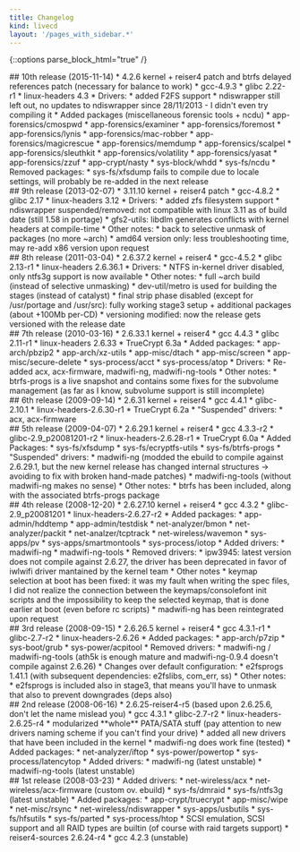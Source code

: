 ```yaml
---
title: Changelog
kind: livecd
layout: '/pages_with_sidebar.*'
---
```


{::options parse_block_html="true" /}

<article>
## 10th release (2015-11-14)
* 4.2.6 kernel + reiser4 patch and btrfs delayed references patch (necessary for balance to work)
* gcc-4.9.3
* glibc 2.22-r1
* linux-headers 4.3
* Drivers:
    * added F2FS support
    * ndiswrapper still left out, no updates to ndiswrapper since 28/11/2013 - I didn't even try compiling it
* Added packages (miscellaneous forensic tools + ncdu)
    * app-forensics/cmospwd
    * app-forensics/examiner
    * app-forensics/foremost
    * app-forensics/lynis
    * app-forensics/mac-robber
    * app-forensics/magicrescue
    * app-forensics/memdump
    * app-forensics/scalpel
    * app-forensics/sleuthkit
    * app-forensics/volatility
    * app-forensics/yasat
    * app-forensics/zzuf
    * app-crypt/nasty
    * sys-block/whdd
    * sys-fs/ncdu
* Removed packages:
    * sys-fs/xfsdump fails to compile due to locale settings, will probably be re-added in the next release
</article>

<article>
## 9th release (2013-02-07)
* 3.11.10 kernel + reiser4 patch
* gcc-4.8.2
* glibc 2.17
* linux-headers 3.12
* Drivers:
    * added zfs filesystem support
    * ndiswrapper suspended/removed: not compatible with linux 3.11 as of build date (still 1.58 in portage)
    * gfs2-utils: libdlm generates conflicts with kernel headers at compile-time
* Other notes:
    * back to selective unmask of packages (no more ~arch)
	* amd64 version only: less troubleshooting time, may re-add x86 version upon request
</article>

<article>
## 8th release (2011-03-04)
* 2.6.37.2 kernel + reiser4
* gcc-4.5.2
* glibc 2.13-r1
* linux-headers 2.6.36.1
* Drivers:
    * NTFS in-kernel driver disabled, only ntfs3g support is now available
* Other notes:
    * full ~arch build (instead of selective unmasking)
    * dev-util/metro is used for building the stages (instead of catalyst)
    * final strip phase disabled (except for /usr/portage and /usr/src): fully working stage3 setup + additional packages (about +100Mb per-CD)
    * versioning modified: now the release gets versioned with the release date
</article>

<article>
## 7th release (2010-03-16)
* 2.6.33.1 kernel + reiser4
* gcc 4.4.3
* glibc 2.11-r1
* linux-headers 2.6.33
* TrueCrypt 6.3a
* Added packages:
    * app-arch/pbzip2
    * app-arch/xz-utils
    * app-misc/dtach
    * app-misc/screen
    * app-misc/secure-delete
    * sys-process/acct
    * sys-process/atop
* Drivers:
    * Re-added acx, acx-firmware, madwifi-ng, madwifi-ng-tools
* Other notes:
    * btrfs-progs is a live snapshot and contains some fixes for the subvolume management (as far as I know, subvolume support is still incomplete)
</article>

<article>
## 6th release (2009-09-14)
* 2.6.31 kernel + reiser4
* gcc 4.4.1
* glibc-2.10.1
* linux-headers-2.6.30-r1
* TrueCrypt 6.2a
* "Suspended" drivers:
    * acx, acx-firmware
</article>

<article>
## 5th release (2009-04-07)
* 2.6.29.1 kernel + reiser4
* gcc 4.3.3-r2
* glibc-2.9_p20081201-r2
* linux-headers-2.6.28-r1
* TrueCrypt 6.0a
* Added Packages:
    * sys-fs/xfsdump
    * sys-fs/ecryptfs-utils
    * sys-fs/btrfs-progs
* "Suspended" drivers:
    * madwifi-ng (modded the ebuild to compile against 2.6.29.1, but the new kernel release has changed internal structures -> avoiding to fix with broken hand-made patches)
    * madwifi-ng-tools (without madwifi-ng makes no sense)
* Other notes:
    * btrfs has been included, along with the associated btrfs-progs package
</article>

<article>
## 4th release (2008-12-20)
* 2.6.27.10 kernel + reiser4
* gcc 4.3.2
* glibc-2.9_p20081201
* linux-headers-2.6.27-r2
* Added packages:
    * app-admin/hddtemp
    * app-admin/testdisk
    * net-analyzer/bmon
    * net-analyzer/packit
    * net-analzer/tcptrack
    * net-wireless/wavemon
    * sys-apps/pv
    * sys-apps/smartmontools
    * sys-process/iotop
* Added drivers:
    * madwifi-ng
    * madwifi-ng-tools
* Removed drivers:
    * ipw3945: latest version does not compile against 2.6.27, the driver has been deprecated in favor of iwlwifi driver mantained by the kernel team
* Other notes
    * keymap selection at boot has been fixed: it was my fault when writing the spec files, I did not realize the connection between the keymaps/consolefont init scripts and the impossibility to keep the selected keymap, that is done earlier at boot (even before rc scripts)
    * madwifi-ng has been reintegrated upon request
</article>

<article>
## 3rd release (2008-09-15)
* 2.6.26.5 kernel + reiser4
* gcc 4.3.1-r1
* glibc-2.7-r2
* linux-headers-2.6.26
* Added packages:
    * app-arch/p7zip
    * sys-boot/grub
    * sys-power/acpitool
* Removed drivers:
    * madwifi-ng / madwifi-ng-tools (ath5k is enough mature and madwifi-ng-0.9.4 doesn't compile against 2.6.26)
* Changes over default configuration:
    * e2fsprogs 1.41.1 (with subsequent dependencies: e2fslibs, com_err, ss)
* Other notes:
    * e2fsprogs is included also in stage3, that means you'll have to unmask that also to prevent downgrades (deps also)
</article>

<article>
## 2nd release (2008-06-16)
* 2.6.25-reiser4-r5 (based upon 2.6.25.6, don't let the name mislead you)
* gcc 4.3.1
* glibc-2.7-r2
* linux-headers-2.6.25-r4
* modularized **whole** PATA/SATA stuff (pay attention to new drivers naming scheme if you can't find your drive)
* added all new drivers that have been included in the kernel
* madwifi-ng does work fine (tested)
* Added packages:
    * net-analyzer/iftop
    * sys-power/powertop
    * sys-process/latencytop
* Added drivers:
    * madwifi-ng (latest unstable)
    * madwifi-ng-tools (latest unstable)
</article>

<article>
## 1st release (2008-03-23)
* Added drivers:
    * net-wireless/acx
    * net-wireless/acx-firmware (custom ov. ebuild)
    * sys-fs/dmraid
    * sys-fs/ntfs3g (latest unstable)
* Added packages:
    * app-crypt/truecrypt
    * app-misc/wipe
    * net-misc/rsync
    * net-wireless/ndiswrapper
    * sys-apps/usbutils
    * sys-fs/hfsutils
    * sys-fs/parted
    * sys-process/htop
* SCSI emulation, SCSI support and all RAID types are builtin (of course with raid targets support)
* reiser4-sources 2.6.24-r4
* gcc 4.2.3 (unstable)
</article>
